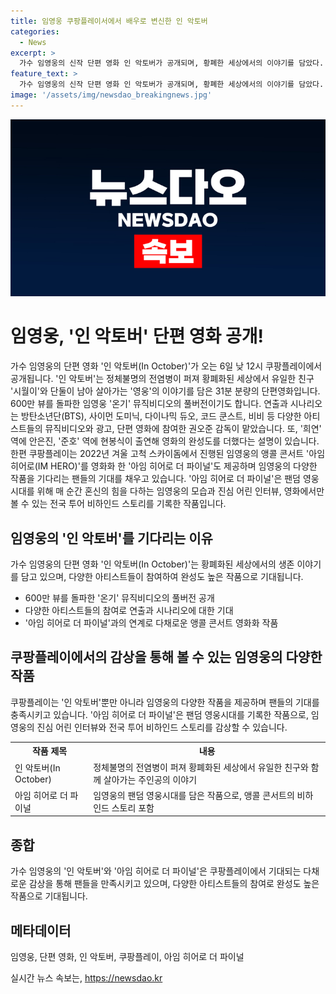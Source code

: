 ```yaml
---
title: 임영웅 쿠팡플레이서에서 배우로 변신한 인 악토버
categories:
  - News
excerpt: >
  가수 임영웅의 신작 단편 영화 인 악토버가 공개되며, 황폐한 세상에서의 이야기를 담았다. 600만 뷰를 기록한 온기 뮤직비디오와는 다른 색다른 모습을 보여주며, 방탄소년단과 같은 유명 아티스트들의 작품에 참여한 권오준 감독의 연출과 시나리오로 완성됐으며, 안은진과 현봉식 등이 출연하였다. 또한, 과거 앵콜 콘서트를 영화화한 아임 히어로 더 파이널도 함께 공개되어 기대를 모으고 있다.
feature_text: >
  가수 임영웅의 신작 단편 영화 인 악토버가 공개되며, 황폐한 세상에서의 이야기를 담았다. 600만 뷰를 기록한 온기 뮤직비디오와는 다른 색다른 모습을 보여주며, 방탄소년단과 같은 유명 아티스트들의 작품에 참여한 권오준 감독의 연출과 시나리오로 완성됐으며, 안은진과 현봉식 등이 출연하였다. 또한, 과거 앵콜 콘서트를 영화화한 아임 히어로 더 파이널도 함께 공개되어 기대를 모으고 있다.
image: '/assets/img/newsdao_breakingnews.jpg'
---
```


<p><img src="/assets/img/newsdao_breakingnews.jpg" alt="bookingtag 속보" /></p>

<h1>임영웅, '인 악토버' 단편 영화 공개!</h1>

<p data-ke-size="size16">가수 임영웅의 단편 영화 '인 악토버(In October)'가 오는 6일 낮 12시 쿠팡플레이에서 공개됩니다. '인 악토버'는 정체불명의 전염병이 퍼져 황폐화된 세상에서 유일한 친구 '시월이'와 단둘이 남아 살아가는 '영웅'의 이야기를 담은 31분 분량의 단편영화입니다. 600만 뷰를 돌파한 임영웅 '온기' 뮤직비디오의 풀버전이기도 합니다. 연출과 시나리오는 방탄소년단(BTS), 사이먼 도미닉, 다이나믹 듀오, 코드 쿤스트, 비비 등 다양한 아티스트들의 뮤직비디오와 광고, 단편 영화에 참여한 권오준 감독이 맡았습니다. 또, '희연' 역에 안은진, '준호' 역에 현봉식이 출연해 영화의 완성도를 더했다는 설명이 있습니다. 한편 쿠팡플레이는 2022년 겨울 고척 스카이돔에서 진행된 임영웅의 앵콜 콘서트 '아임 히어로(IM HERO)'를 영화화 한 '아임 히어로 더 파이널'도 제공하며 임영웅의 다양한 작품을 기다리는 팬들의 기대를 채우고 있습니다. '아임 히어로 더 파이널'은 팬덤 영웅시대를 위해 매 순간 혼신의 힘을 다하는 임영웅의 모습과 진심 어린 인터뷰, 영화에서만 볼 수 있는 전국 투어 비하인드 스토리를 기록한 작품입니다.</p>

<h2 data-ke-size="size26">임영웅의 '인 악토버'를 기다리는 이유</h2>

<p data-ke-size="size16">가수 임영웅의 단편 영화 '인 악토버(In October)'는 황폐화된 세상에서의 생존 이야기를 담고 있으며, 다양한 아티스트들이 참여하여 완성도 높은 작품으로 기대됩니다.</p>

<ul>
  <li>600만 뷰를 돌파한 '온기' 뮤직비디오의 풀버전 공개</li>
  <li>다양한 아티스트들의 참여로 연출과 시나리오에 대한 기대</li>
  <li>'아임 히어로 더 파이널'과의 연계로 다채로운 앵콜 콘서트 영화화 작품</li>
</ul>

<h2 data-ke-size="size26">쿠팡플레이에서의 감상을 통해 볼 수 있는 임영웅의 다양한 작품</h2>

<p data-ke-size="size16">쿠팡플레이는 '인 악토버'뿐만 아니라 임영웅의 다양한 작품을 제공하며 팬들의 기대를 충족시키고 있습니다. '아임 히어로 더 파이널'은 팬덤 영웅시대를 기록한 작품으로, 임영웅의 진심 어린 인터뷰와 전국 투어 비하인드 스토리를 감상할 수 있습니다.</p>

<table>
  <tr>
    <th>작품 제목</th>
    <th>내용</th>
  </tr>
  <tr>
    <td>인 악토버(In October)</td>
    <td>정체불명의 전염병이 퍼져 황폐화된 세상에서 유일한 친구와 함께 살아가는 주인공의 이야기</td>
  </tr>
  <tr>
    <td>아임 히어로 더 파이널</td>
    <td>임영웅의 팬덤 영웅시대를 담은 작품으로, 앵콜 콘서트의 비하인드 스토리 포함</td>
  </tr>
</table>

<h2 data-ke-size="size26">종합</h2>

<p data-ke-size="size16">가수 임영웅의 '인 악토버'와 '아임 히어로 더 파이널'은 쿠팡플레이에서 기대되는 다채로운 감상을 통해 팬들을 만족시키고 있으며, 다양한 아티스트들의 참여로 완성도 높은 작품으로 기대됩니다.</p>

<h2 data-ke-size="size26">메타데이터</h2>

<p data-ke-size="size16">임영웅, 단편 영화, 인 악토버, 쿠팡플레이, 아임 히어로 더 파이널</p>
실시간 뉴스 속보는, <a href="https://newsdao.kr" rel="dofollow">https://newsdao.kr</a>


